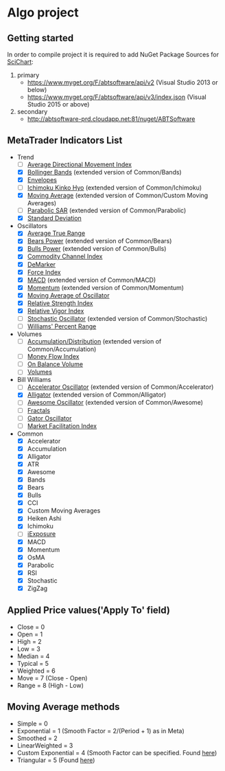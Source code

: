 Algo project
============

## Getting started

In order to compile project it is required to add NuGet Package Sources for
[SciChart](http://support.scichart.com/index.php?/Knowledgebase/Article/View/17232/37/getting-nightly-builds-with-nuget):
 1. primary
 	 - https://www.myget.org/F/abtsoftware/api/v2  (Visual Studio 2013 or below)
 	 - https://www.myget.org/F/abtsoftware/api/v3/index.json (Visual Studio 2015 or above)
 2. secondary
 	 - http://abtsoftware-prd.cloudapp.net:81/nuget/ABTSoftware

## MetaTrader Indicators List

 - Trend
  	- [ ] [Average Directional Movement Index](https://intranet.fxopen.org/jira/browse/TTALGO-57)
  	- [x] [Bollinger Bands](https://intranet.fxopen.org/jira/browse/TTALGO-76) (extended version of Common/Bands)
  	- [x] [Envelopes](https://intranet.fxopen.org/jira/browse/TTALGO-58)
  	- [ ] [Ichimoku Kinko Hyo](https://intranet.fxopen.org/jira/browse/TTALGO-77) (extended version of Common/Ichimoku)
  	- [x] [Moving Average](https://intranet.fxopen.org/jira/browse/TTALGO-78) (extended version of Common/Custom Moving Averages)
  	- [ ] [Parabolic SAR](https://intranet.fxopen.org/jira/browse/TTALGO-79) (extended version of Common/Parabolic)
  	- [x] [Standard Deviation](https://intranet.fxopen.org/jira/browse/TTALGO-59)
 - Oscillators
 	- [x] [Average True Range](https://intranet.fxopen.org/jira/browse/TTALGO-60)
 	- [x] [Bears Power](https://intranet.fxopen.org/jira/browse/TTALGO-80) (extended version of Common/Bears)
 	- [x] [Bulls Power](https://intranet.fxopen.org/jira/browse/TTALGO-81) (extended version of Common/Bulls)
 	- [x] [Commodity Channel Index](https://intranet.fxopen.org/jira/browse/TTALGO-61)
 	- [x] [DeMarker](https://intranet.fxopen.org/jira/browse/TTALGO-62)
 	- [x] [Force Index](https://intranet.fxopen.org/jira/browse/TTALGO-63)
 	- [x] [MACD](https://intranet.fxopen.org/jira/browse/TTALGO-82) (extended version of Common/MACD)
 	- [x] [Momentum](https://intranet.fxopen.org/jira/browse/TTALGO-83) (extended version of Common/Momentum)
 	- [x] [Moving Average of Oscillator](https://intranet.fxopen.org/jira/browse/TTALGO-64)
 	- [x] [Relative Strength Index](https://intranet.fxopen.org/jira/browse/TTALGO-65)
 	- [x] [Relative Vigor Index](https://intranet.fxopen.org/jira/browse/TTALGO-66)
 	- [ ] [Stochastic Oscillator](https://intranet.fxopen.org/jira/browse/TTALGO-84) (extended version of Common/Stochastic)
 	- [ ] [Williams' Percent Range](https://intranet.fxopen.org/jira/browse/TTALGO-67)
 - Volumes
 	- [ ] [Accumulation/Distribution](https://intranet.fxopen.org/jira/browse/TTALGO-85) (extended version of Common/Accumulation)
 	- [ ] [Money Flow Index](https://intranet.fxopen.org/jira/browse/TTALGO-68)
 	- [ ] [On Balance Volume](https://intranet.fxopen.org/jira/browse/TTALGO-69)
 	- [ ] [Volumes](https://intranet.fxopen.org/jira/browse/TTALGO-70)
 - Bill Williams
 	- [ ] [Accelerator Oscillator](https://intranet.fxopen.org/jira/browse/TTALGO-86) (extended version of Common/Accelerator)
 	- [x] [Alligator](https://intranet.fxopen.org/jira/browse/TTALGO-87) (extended version of Common/Alligator)
 	- [ ] [Awesome Oscillator](https://intranet.fxopen.org/jira/browse/TTALGO-88) (extended version of Common/Awesome)
 	- [ ] [Fractals](https://intranet.fxopen.org/jira/browse/TTALGO-71)
 	- [ ] [Gator Oscillator](https://intranet.fxopen.org/jira/browse/TTALGO-72)
 	- [ ] [Market Facilitation Index](https://intranet.fxopen.org/jira/browse/TTALGO-73)
 - Common
	 - [x] Accelerator
	 - [x] Accumulation
	 - [x] Alligator
	 - [x] ATR
	 - [x] Awesome
	 - [x] Bands
	 - [x] Bears
	 - [x] Bulls
	 - [x] CCI
	 - [x] Custom Moving Averages
	 - [x] Heiken Ashi
	 - [x] Ichimoku
	 - [ ] [iExposure](https://intranet.fxopen.org/jira/browse/TTALGO-74)
	 - [x] MACD
	 - [x] Momentum
	 - [x] OsMA
	 - [x] Parabolic
	 - [x] RSI
	 - [x] Stochastic
	 - [x] ZigZag

## Applied Price values('Apply To' field)
 - Close = 0
 - Open = 1
 - High = 2
 - Low = 3
 - Median = 4
 - Typical = 5
 - Weighted = 6
 - Move = 7 (Close - Open)
 - Range = 8 (High - Low)

## Moving Average methods
 - Simple = 0
 - Exponential = 1 (Smooth Factor = 2/(Period + 1) as in Meta)
 - Smoothed = 2
 - LinearWeighted = 3
 - Custom Exponential = 4 (Smooth Factor can be specified. Found [here](https://intranet.fxopen.org/wiki/display/TIC/Moving+Average))
 - Triangular = 5 (Found [here](https://intranet.fxopen.org/wiki/display/TIC/Moving+Average))

